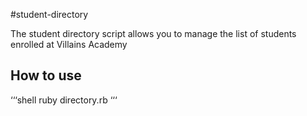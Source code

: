 #student-directory

The student directory script allows you to manage the list of students enrolled at Villains Academy

## How to use

‘‘‘shell
ruby directory.rb
‘‘‘